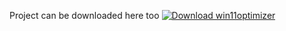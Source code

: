 Project can be downloaded here too
[![Download win11optimizer](https://a.fsdn.com/con/app/sf-download-button)](https://sourceforge.net/projects/win11optimizer/files/latest/download)
